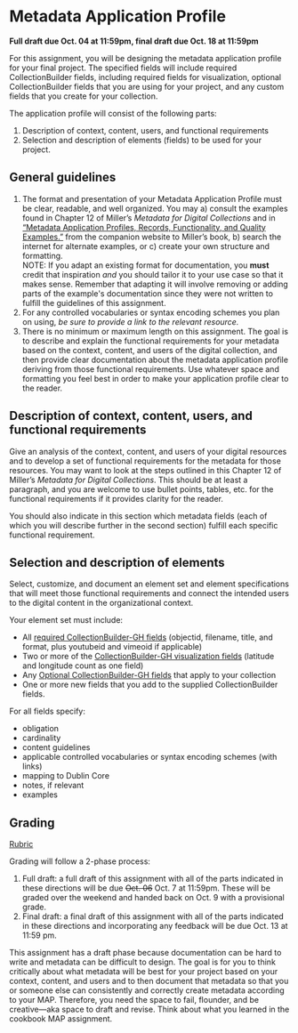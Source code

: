 # Metadata Application Profile  
**Full draft due Oct. 04 at 11:59pm, final draft due Oct. 18 at 11:59pm**

For this assignment, you will be designing the metadata application profile for your final project. The specified fields will include required CollectionBuilder fields, including required fields for visualization, optional CollectionBuilder fields that you are using for your project, and any custom fields that you create for your collection.

The application profile will consist of the following parts:
1. Description of context, content, users, and functional requirements
2. Selection and description of elements (fields) to be used for your project. 

## General guidelines
1. The format and presentation of your Metadata Application Profile must be clear, readable, and well organized. You may a) consult the examples found in Chapter 12 of Miller’s _Metadata for Digital Collections_ and in [“Metadata Application Profiles, Records, Functionality, and Quality Examples.”](https://www.alastore.ala.org/sites/default/files/MDC_Functionality-ApplicationProfiles-Records.pdf) from the companion website to Miller’s book, b) search the internet for alternate examples, or c) create your own structure and formatting.  
NOTE: If you adapt an existing format for documentation, you **must** credit that inspiration *and* you should tailor it to your use case so that it makes sense. Remember that adapting it will involve removing or adding parts of the example's documentation since they were not written to fulfill the guidelines of this assignment.
2. For any controlled vocabularies or syntax encoding schemes you plan on using, _be sure to provide a link to the relevant resource._
3. There is no minimum or maximum length on this assignment. The goal is to describe and explain the functional requirements for your metadata based on the context, content, and users of the digital collection, and then provide clear documentation about the metadata application profile deriving from those functional requirements. Use whatever space and formatting you feel best in order to make your application profile clear to the reader.

## Description of context, content, users, and functional requirements
Give an analysis of the context, content, and users of your digital resources and to develop a set of functional requirements for the metadata for those resources. You may want to look at the steps outlined in this Chapter 12 of Miller’s _Metadata for Digital Collections_. This should be at least a paragraph, and you are welcome to use bullet points, tables, etc. for the functional requirements if it provides clarity for the reader. 

You should also indicate in this section which metadata fields (each of which you will describe further in the second section) fulfill each specific functional requirement. 

## Selection and description of elements
Select, customize, and document an element set and element specifications that will meet those functional requirements and connect the intended users to the digital content in the organizational context.  

Your element set must include:
- All [required CollectionBuilder-GH fields](https://collectionbuilder.github.io/cb-docs/docs/metadata/gh_metadata/#required-fields-for-collectionbuilder-gh) (objectid, filename, title, and format, plus youtubeid and vimeoid if applicable)
- Two or more of the [CollectionBuilder-GH visualization fields](https://collectionbuilder.github.io/cb-docs/docs/metadata/gh_metadata/#fields-required-for-visualizations) (latitude and longitude count as one field)
- Any [Optional CollectionBuilder-GH fields](https://collectionbuilder.github.io/cb-docs/docs/metadata/gh_metadata/#optional-fields) that apply to your collection
- One or more new fields that you add to the supplied CollectionBuilder fields.

For all fields specify:
- obligation
- cardinality
- content guidelines
- applicable controlled vocabularies or syntax encoding schemes (with links)
- mapping to Dublin Core
- notes, if relevant
- examples

## Grading
[Rubric](rubric_metadata_application_profile.md)

Grading will follow a 2-phase process:
1. Full draft: a full draft of this assignment with all of the parts indicated in these directions will be due ~~Oct. 06~~ Oct. 7 at 11:59pm. These will be graded over the weekend and handed back on Oct. 9 with a provisional grade.
2. Final draft: a final draft of this assignment with all of the parts indicated in these directions and incorporating any feedback will be due Oct. 13 at 11:59 pm.

This assignment has a draft phase because documentation can be hard to write and metadata can be difficult to design. The goal is for you to think critically about what metadata will be best for your project based on your context, content, and users and to then document that metadata so that you or someone else can consistently and correctly create metadata according to your MAP. Therefore, you need the space to fail, flounder, and be creative—aka space to draft and revise. Think about what you learned in the cookbook MAP assignment.
